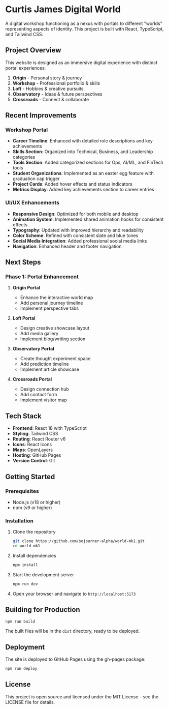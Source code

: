 # Curtis James Digital World

A digital workshop functioning as a nexus with portals to different "worlds" representing aspects of identity. This project is built with React, TypeScript, and Tailwind CSS.

## Project Overview

This website is designed as an immersive digital experience with distinct portal experiences:

1. **Origin** - Personal story & journey
2. **Workshop** - Professional portfolio & skills
3. **Loft** - Hobbies & creative pursuits
4. **Observatory** - Ideas & future perspectives
5. **Crossroads** - Connect & collaborate

## Recent Improvements

### Workshop Portal
- **Career Timeline**: Enhanced with detailed role descriptions and key achievements
- **Skills Section**: Organized into Technical, Business, and Leadership categories
- **Tools Section**: Added categorized sections for Ops, AI/ML, and FinTech tools
- **Student Organizations**: Implemented as an easter egg feature with graduation cap trigger
- **Project Cards**: Added hover effects and status indicators
- **Metrics Display**: Added key achievements section to career entries

### UI/UX Enhancements
- **Responsive Design**: Optimized for both mobile and desktop
- **Animation System**: Implemented shared animation hooks for consistent effects
- **Typography**: Updated with improved hierarchy and readability
- **Color Scheme**: Refined with consistent slate and blue tones
- **Social Media Integration**: Added professional social media links
- **Navigation**: Enhanced header and footer navigation

## Next Steps

### Phase 1: Portal Enhancement
1. **Origin Portal**
   - Enhance the interactive world map
   - Add personal journey timeline
   - Implement perspective tabs

2. **Loft Portal**
   - Design creative showcase layout
   - Add media gallery
   - Implement blog/writing section

3. **Observatory Portal**
   - Create thought experiment space
   - Add prediction timeline
   - Implement article showcase

4. **Crossroads Portal**
   - Design connection hub
   - Add contact form
   - Implement visitor map

## Tech Stack

- **Frontend**: React 18 with TypeScript
- **Styling**: Tailwind CSS
- **Routing**: React Router v6
- **Icons**: React Icons
- **Maps**: OpenLayers
- **Hosting**: GitHub Pages
- **Version Control**: Git

## Getting Started

### Prerequisites

- Node.js (v18 or higher)
- npm (v9 or higher)

### Installation

1. Clone the repository
   ```bash
   git clone https://github.com/sojourner-alpha/world-mk1.git
   cd world-mk1
   ```

2. Install dependencies
   ```bash
   npm install
   ```

3. Start the development server
   ```bash
   npm run dev
   ```

4. Open your browser and navigate to `http://localhost:5173`

## Building for Production

```bash
npm run build
```

The built files will be in the `dist` directory, ready to be deployed.

## Deployment

The site is deployed to GitHub Pages using the gh-pages package:

```bash
npm run deploy
```

## License

This project is open source and licensed under the MIT License - see the LICENSE file for details.

